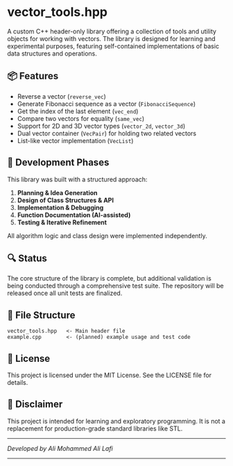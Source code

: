 # vector_tools.hpp

A custom C++ header-only library offering a collection of tools and utility objects for working with vectors.
The library is designed for learning and experimental purposes, featuring self-contained implementations of basic data structures and operations.

## 📦 Features

- Reverse a vector (`reverse_vec`)
- Generate Fibonacci sequence as a vector (`FibonacciSequence`)
- Get the index of the last element (`vec_end`)
- Compare two vectors for equality (`same_vec`)
- Support for 2D and 3D vector types (`vector_2d`, `vector_3d`)
- Dual vector container (`VecPair`) for holding two related vectors
- List-like vector implementation (`VecList`)

## 🚧 Development Phases

This library was built with a structured approach:

1. **Planning & Idea Generation**
2. **Design of Class Structures & API**
3. **Implementation & Debugging**
4. **Function Documentation (AI-assisted)**
5. **Testing & Iterative Refinement**

All algorithm logic and class design were implemented independently.

## 🔍 Status

The core structure of the library is complete, but additional validation is being conducted through a comprehensive test suite. The repository will be released once all unit tests are finalized.

## 📁 File Structure

```
vector_tools.hpp   <- Main header file
example.cpp        <- (planned) example usage and test code
```

## 📜 License

This project is licensed under the MIT License. See the LICENSE file for details.

## 📌 Disclaimer

This project is intended for learning and exploratory programming. It is not a replacement for production-grade standard libraries like STL.

---

*Developed by Ali Mohammed Ali Lafi*

---
